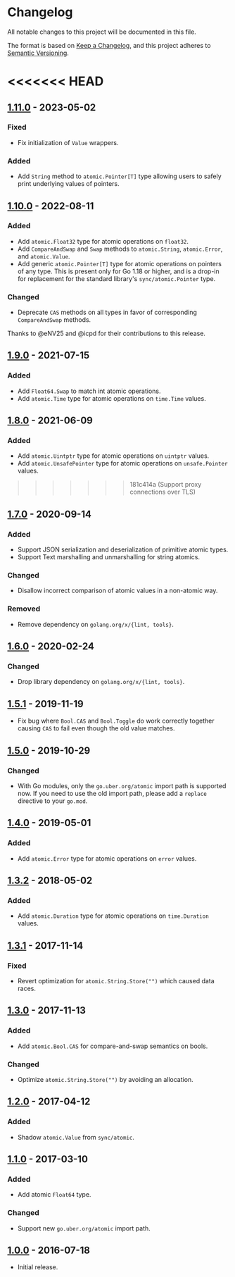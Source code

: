 # Changelog
All notable changes to this project will be documented in this file.

The format is based on [Keep a Changelog](https://keepachangelog.com/en/1.0.0/),
and this project adheres to [Semantic Versioning](https://semver.org/spec/v2.0.0.html).

<<<<<<< HEAD
=======
## [1.11.0] - 2023-05-02
### Fixed
- Fix initialization of `Value` wrappers.

### Added
- Add `String` method to `atomic.Pointer[T]` type allowing users to safely print
underlying values of pointers.

[1.11.0]: https://github.com/uber-go/atomic/compare/v1.10.0...v1.11.0

## [1.10.0] - 2022-08-11
### Added
- Add `atomic.Float32` type for atomic operations on `float32`.
- Add `CompareAndSwap` and `Swap` methods to `atomic.String`, `atomic.Error`,
  and `atomic.Value`.
- Add generic `atomic.Pointer[T]` type for atomic operations on pointers of any
  type. This is present only for Go 1.18 or higher, and is a drop-in for
  replacement for the standard library's `sync/atomic.Pointer` type.

### Changed
- Deprecate `CAS` methods on all types in favor of corresponding
  `CompareAndSwap` methods.

Thanks to @eNV25 and @icpd for their contributions to this release.

[1.10.0]: https://github.com/uber-go/atomic/compare/v1.9.0...v1.10.0

## [1.9.0] - 2021-07-15
### Added
- Add `Float64.Swap` to match int atomic operations.
- Add `atomic.Time` type for atomic operations on `time.Time` values.

[1.9.0]: https://github.com/uber-go/atomic/compare/v1.8.0...v1.9.0

## [1.8.0] - 2021-06-09
### Added
- Add `atomic.Uintptr` type for atomic operations on `uintptr` values.
- Add `atomic.UnsafePointer` type for atomic operations on `unsafe.Pointer` values.

[1.8.0]: https://github.com/uber-go/atomic/compare/v1.7.0...v1.8.0

>>>>>>> 181c414a (Support proxy connections over TLS)
## [1.7.0] - 2020-09-14
### Added
- Support JSON serialization and deserialization of primitive atomic types.
- Support Text marshalling and unmarshalling for string atomics.

### Changed
- Disallow incorrect comparison of atomic values in a non-atomic way.

### Removed
- Remove dependency on `golang.org/x/{lint, tools}`.

## [1.6.0] - 2020-02-24
### Changed
- Drop library dependency on `golang.org/x/{lint, tools}`.

## [1.5.1] - 2019-11-19
- Fix bug where `Bool.CAS` and `Bool.Toggle` do work correctly together
  causing `CAS` to fail even though the old value matches.

## [1.5.0] - 2019-10-29
### Changed
- With Go modules, only the `go.uber.org/atomic` import path is supported now.
  If you need to use the old import path, please add a `replace` directive to
  your `go.mod`.

## [1.4.0] - 2019-05-01
### Added
 - Add `atomic.Error` type for atomic operations on `error` values.

## [1.3.2] - 2018-05-02
### Added
- Add `atomic.Duration` type for atomic operations on `time.Duration` values.

## [1.3.1] - 2017-11-14
### Fixed
- Revert optimization for `atomic.String.Store("")` which caused data races.

## [1.3.0] - 2017-11-13
### Added
- Add `atomic.Bool.CAS` for compare-and-swap semantics on bools.

### Changed
- Optimize `atomic.String.Store("")` by avoiding an allocation.

## [1.2.0] - 2017-04-12
### Added
- Shadow `atomic.Value` from `sync/atomic`.

## [1.1.0] - 2017-03-10
### Added
- Add atomic `Float64` type.

### Changed
- Support new `go.uber.org/atomic` import path.

## [1.0.0] - 2016-07-18

- Initial release.

[1.7.0]: https://github.com/uber-go/atomic/compare/v1.6.0...v1.7.0
[1.6.0]: https://github.com/uber-go/atomic/compare/v1.5.1...v1.6.0
[1.5.1]: https://github.com/uber-go/atomic/compare/v1.5.0...v1.5.1
[1.5.0]: https://github.com/uber-go/atomic/compare/v1.4.0...v1.5.0
[1.4.0]: https://github.com/uber-go/atomic/compare/v1.3.2...v1.4.0
[1.3.2]: https://github.com/uber-go/atomic/compare/v1.3.1...v1.3.2
[1.3.1]: https://github.com/uber-go/atomic/compare/v1.3.0...v1.3.1
[1.3.0]: https://github.com/uber-go/atomic/compare/v1.2.0...v1.3.0
[1.2.0]: https://github.com/uber-go/atomic/compare/v1.1.0...v1.2.0
[1.1.0]: https://github.com/uber-go/atomic/compare/v1.0.0...v1.1.0
[1.0.0]: https://github.com/uber-go/atomic/releases/tag/v1.0.0
